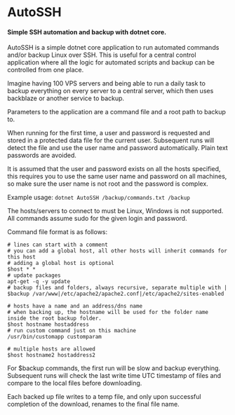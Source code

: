 ﻿# AutoSSH
#### Simple SSH automation and backup with dotnet core.

AutoSSH is a simple dotnet core application to run automated commands and/or backup Linux over SSH. This is useful for a central control application where all the logic for automated scripts and backup can be controlled from one place.

Imagine having 100 VPS servers and being able to run a daily task to backup everything on every server to a central server, which then uses backblaze or another service to backup.

Parameters to the application are a command file and a root path to backup to.

When running for the first time, a user and password is requested and stored in a protected data file for the current user. Subsequent runs will detect the file and use the user name and password automatically. Plain text passwords are avoided.

It is assumed that the user and password exists on all the hosts specified, this requires you to use the same user name and password on all machines, so make sure the user name is not root and the password is complex.

Example usage: `dotnet AutoSSH /backup/commands.txt /backup`

The hosts/servers to connect to must be Linux, Windows is not supported. All commands assume sudo for the given login and password.

Command file format is as follows:

```
# lines can start with a comment
# you can add a global host, all other hosts will inherit commands for this host
# adding a global host is optional
$host * *
# update packages
apt-get -q -y update
# backup files and folders, always recursive, separate multiple with |
$backup /var/www|/etc/apache2/apache2.conf|/etc/apache2/sites-enabled

# hosts have a name and an address/dns name
# when backing up, the hostname will be used for the folder name inside the root backup folder.
$host hostname hostaddress
# run custom command just on this machine
/usr/bin/customapp customparam

# multiple hosts are allowed
$host hostname2 hostaddress2
```

For $backup commands, the first run will be slow and backup everything. Subsequent runs will check the last write time UTC timestamp of files and compare to the local files before downloading.

Each backed up file writes to a temp file, and only upon successful completion of the download, renames to the final file name.